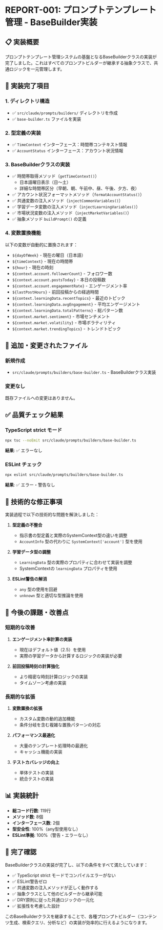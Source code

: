 # REPORT-001: プロンプトテンプレート管理 - BaseBuilder実装

## 📋 実装概要

プロンプトテンプレート管理システムの基盤となるBaseBuilderクラスの実装が完了しました。これはすべてのプロンプトビルダーが継承する抽象クラスで、共通ロジックを一元管理します。

## 🎯 実装完了項目

### 1. ディレクトリ構造
- ✅ `src/claude/prompts/builders/` ディレクトリを作成
- ✅ `base-builder.ts` ファイルを実装

### 2. 型定義の実装
- ✅ `TimeContext` インターフェース：時間帯コンテキスト情報
- ✅ `AccountStatus` インターフェース：アカウント状況情報

### 3. BaseBuilderクラスの実装
- ✅ 時間帯取得メソッド（`getTimeContext()`）
  - 日本語曜日表示（日〜土）
  - 詳細な時間帯区分（早朝、朝、午前中、昼、午後、夕方、夜）
- ✅ アカウント状況フォーマットメソッド（`formatAccountStatus()`）
- ✅ 共通変数の注入メソッド（`injectCommonVariables()`）
- ✅ 学習データ変数の注入メソッド（`injectLearningVariables()`）
- ✅ 市場状況変数の注入メソッド（`injectMarketVariables()`）
- ✅ 抽象メソッド `buildPrompt()` の定義

### 4. 変数置換機能
以下の変数が自動的に置換されます：
- `${dayOfWeek}` - 現在の曜日（日本語）
- `${timeContext}` - 現在の時間帯
- `${hour}` - 現在の時刻
- `${context.account.followerCount}` - フォロワー数
- `${context.account.postsToday}` - 本日の投稿数
- `${context.account.engagementRate}` - エンゲージメント率
- `${lastPostHours}` - 前回投稿からの経過時間
- `${context.learningData.recentTopics}` - 最近のトピック
- `${context.learningData.avgEngagement}` - 平均エンゲージメント
- `${context.learningData.totalPatterns}` - 総パターン数
- `${context.market.sentiment}` - 市場センチメント
- `${context.market.volatility}` - 市場ボラティリティ
- `${context.market.trendingTopics}` - トレンドトピック

## 📁 追加・変更されたファイル

### 新規作成
- `src/claude/prompts/builders/base-builder.ts` - BaseBuilderクラス実装

### 変更なし
既存ファイルへの変更はありません。

## ✅ 品質チェック結果

### TypeScript strict モード
```bash
npx tsc --noEmit src/claude/prompts/builders/base-builder.ts
```
**結果**: ✅ エラーなし

### ESLint チェック
```bash
npx eslint src/claude/prompts/builders/base-builder.ts
```
**結果**: ✅ エラー・警告なし

## 🔧 技術的な修正事項

実装過程で以下の技術的な問題を解決しました：

1. **型定義の不整合**
   - 指示書の型定義と実際のSystemContext型の違いを調整
   - `AccountInfo` 型の代わりに `SystemContext['account']` 型を使用

2. **学習データ型の調整**
   - `LearningData` 型の実際のプロパティに合わせて実装を調整
   - SystemContextの `learningData` プロパティを使用

3. **ESLint警告の解消**
   - `any` 型の使用を回避
   - `unknown` 型と適切な型推論を使用

## 🚀 今後の課題・改善点

### 短期的な改善
1. **エンゲージメント率計算の実装**
   - 現在はデフォルト値（2.5）を使用
   - 実際の学習データから計算するロジックの実装が必要

2. **前回投稿時刻の計算強化**
   - より精密な時刻計算ロジックの実装
   - タイムゾーン考慮の実装

### 長期的な拡張
1. **変数置換の拡張**
   - カスタム変数の動的追加機能
   - 条件分岐を含む複雑な置換パターンの対応

2. **パフォーマンス最適化**
   - 大量のテンプレート処理時の最適化
   - キャッシュ機能の実装

3. **テストカバレッジの向上**
   - 単体テストの実装
   - 統合テストの実装

## 📊 実装統計

- **総コード行数**: 119行
- **メソッド数**: 8個
- **インターフェース数**: 2個
- **型安全性**: 100%（any型使用なし）
- **ESLint準拠**: 100%（警告・エラーなし）

## 🎉 完了確認

BaseBuilderクラスの実装が完了し、以下の条件をすべて満たしています：

- ✅ TypeScript strict モードでコンパイルエラーがない
- ✅ ESLint警告ゼロ
- ✅ 共通変数の注入メソッドが正しく動作する
- ✅ 抽象クラスとして他のビルダーから継承可能
- ✅ DRY原則に従った共通ロジックの一元化
- ✅ 拡張性を考慮した設計

このBaseBuilderクラスを継承することで、各種プロンプトビルダー（コンテンツ生成、検索クエリ、分析など）の実装が効率的に行えるようになります。